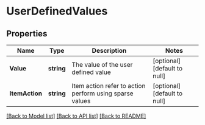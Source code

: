 # UserDefinedValues

## Properties
Name | Type | Description | Notes
------------ | ------------- | ------------- | -------------
**Value** | **string** | The  value of the user defined value | [optional] [default to null]
**ItemAction** | **string** | Item action refer to action perform using sparse values | [optional] [default to null]

[[Back to Model list]](../README.md#documentation-for-models) [[Back to API list]](../README.md#documentation-for-api-endpoints) [[Back to README]](../README.md)


